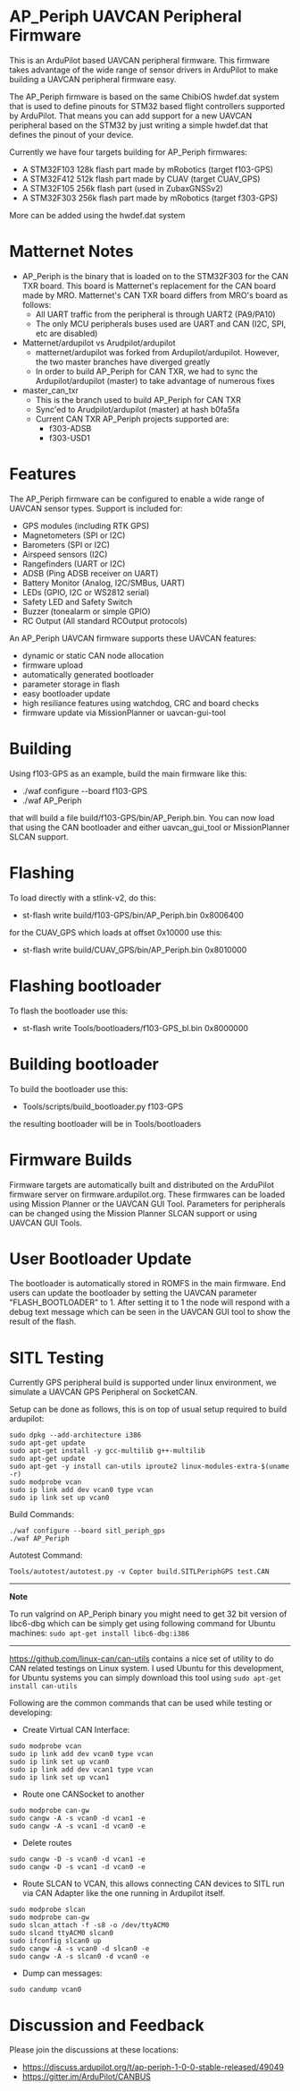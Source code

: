 # AP_Periph UAVCAN Peripheral Firmware

This is an ArduPilot based UAVCAN peripheral firmware. This firmware
takes advantage of the wide range of sensor drivers in ArduPilot to
make building a UAVCAN peripheral firmware easy.

The AP_Periph firmware is based on the same ChibiOS hwdef.dat system
that is used to define pinouts for STM32 based flight controllers
supported by ArduPilot. That means you can add support for a new
UAVCAN peripheral based on the STM32 by just writing a simple
hwdef.dat that defines the pinout of your device.

Currently we have four targets building for AP_Periph firmwares:

 - A STM32F103 128k flash part made by mRobotics (target f103-GPS)
 - A STM32F412 512k flash part made by CUAV (target CUAV_GPS)
 - A STM32F105 256k flash part (used in ZubaxGNSSv2)
 - A STM32F303 256k flash part made by mRobotics (target f303-GPS)

More can be added using the hwdef.dat system

# Matternet Notes
- AP_Periph is the binary that is loaded on to the STM32F303 for the CAN TXR board.  This board is Matternet's replacement for the CAN board made by MRO.  Matternet's CAN TXR board differs from MRO's board as follows:
  - All UART traffic from the peripheral is through UART2 (PA9/PA10)
  - The only MCU peripherals buses used are UART and CAN (I2C, SPI, etc are disabled)
-  Matternet/ardupilot vs Arudpilot/ardupilot
   - matternet/ardupilot was forked from Ardupilot/ardupilot.  However, the two master branches have diverged greatly
   - In order to build AP_Periph for CAN TXR, we had to sync the Ardupilot/ardupilot (master) to take advantage of numerous fixes
- master_can_txr
   - This is the branch used to build AP_Periph for CAN TXR
   - Sync'ed to Arudpilot/ardupilot (master) at hash b0fa5fa
   - Current CAN TXR AP_Periph projects supported are:
     - f303-ADSB
     - f303-USD1  

# Features

The AP_Periph firmware can be configured to enable a wide range of
UAVCAN sensor types. Support is included for:

 - GPS modules (including RTK GPS)
 - Magnetometers (SPI or I2C)
 - Barometers (SPI or I2C)
 - Airspeed sensors (I2C)
 - Rangefinders (UART or I2C)
 - ADSB (Ping ADSB receiver on UART)
 - Battery Monitor (Analog, I2C/SMBus, UART)
 - LEDs (GPIO, I2C or WS2812 serial)
 - Safety LED and Safety Switch
 - Buzzer (tonealarm or simple GPIO)
 - RC Output (All standard RCOutput protocols)

An AP_Periph UAVCAN firmware supports these UAVCAN features:

 - dynamic or static CAN node allocation
 - firmware upload
 - automatically generated bootloader
 - parameter storage in flash
 - easy bootloader update
 - high resiliance features using watchdog, CRC and board checks
 - firmware update via MissionPlanner or uavcan-gui-tool

# Building

Using f103-GPS as an example, build the main firmware like this:

 - ./waf configure --board f103-GPS
 - ./waf AP_Periph

that will build a file build/f103-GPS/bin/AP_Periph.bin. You can
now load that using the CAN bootloader and either uavcan_gui_tool or
MissionPlanner SLCAN support.

# Flashing

To load directly with a stlink-v2, do this:

 - st-flash write build/f103-GPS/bin/AP_Periph.bin 0x8006400

for the CUAV_GPS which loads at offset 0x10000 use this:

 - st-flash write build/CUAV_GPS/bin/AP_Periph.bin 0x8010000

# Flashing bootloader

To flash the bootloader use this:

 - st-flash write Tools/bootloaders/f103-GPS_bl.bin 0x8000000

# Building bootloader

To build the bootloader use this:

 - Tools/scripts/build_bootloader.py f103-GPS

the resulting bootloader will be in Tools/bootloaders

# Firmware Builds

Firmware targets are automatically built and distributed on the
ArduPilot firmware server on firmware.ardupilot.org. These firmwares
can be loaded using Mission Planner or the UAVCAN GUI Tool. Parameters
for peripherals can be changed using the Mission Planner SLCAN support
or using UAVCAN GUI Tools.

# User Bootloader Update

The bootloader is automatically stored in ROMFS in the main
firmware. End users can update the bootloader by setting the UAVCAN
parameter "FLASH_BOOTLOADER" to 1. After setting it to 1 the node will
respond with a debug text message which can be seen in the UAVCAN GUI
tool to show the result of the flash.

# SITL Testing

Currently GPS peripheral build is supported under linux environment,
we simulate a UAVCAN GPS Peripheral on SocketCAN.

Setup can be done as follows, this is on top of usual setup required 
to build ardupilot:

```
sudo dpkg --add-architecture i386
sudo apt-get update
sudo apt-get install -y gcc-multilib g++-multilib
sudo apt-get update
sudo apt-get -y install can-utils iproute2 linux-modules-extra-$(uname -r)
sudo modprobe vcan
sudo ip link add dev vcan0 type vcan
sudo ip link set up vcan0
```
Build Commands:
```
./waf configure --board sitl_periph_gps
./waf AP_Periph
```
Autotest Command:
```
Tools/autotest/autotest.py -v Copter build.SITLPeriphGPS test.CAN
```


---
**Note**

To run valgrind on AP_Periph binary you might need to get 32 bit version of libc6-dbg which can be simply get using following command for Ubuntu machines: `sudo apt-get install libc6-dbg:i386`

---


https://github.com/linux-can/can-utils contains a nice set of utility to do CAN related testings on Linux system. I used Ubuntu for this development, for Ubuntu systems you can simply download this tool using `sudo apt-get install can-utils`

Following are the common commands that can be used while testing or developing:
* Create Virtual CAN Interface:
```
sudo modprobe vcan
sudo ip link add dev vcan0 type vcan
sudo ip link set up vcan0
sudo ip link add dev vcan1 type vcan
sudo ip link set up vcan1
```
* Route one CANSocket to another
```
sudo modprobe can-gw
sudo cangw -A -s vcan0 -d vcan1 -e
sudo cangw -A -s vcan1 -d vcan0 -e
```
* Delete routes
```
sudo cangw -D -s vcan0 -d vcan1 -e
sudo cangw -D -s vcan1 -d vcan0 -e
```
* Route SLCAN to VCAN, this allows connecting CAN devices to SITL run via CAN Adapter like the one running in Ardupilot itself.
```
sudo modprobe slcan
sudo modprobe can-gw
sudo slcan_attach -f -s8 -o /dev/ttyACM0
sudo slcand ttyACM0 slcan0
sudo ifconfig slcan0 up
sudo cangw -A -s vcan0 -d slcan0 -e
sudo cangw -A -s slcan0 -d vcan0 -e
```
* Dump can messages:
```
sudo candump vcan0
```

# Discussion and Feedback

Please join the discussions at these locations:

 - https://discuss.ardupilot.org/t/ap-periph-1-0-0-stable-released/49049
 - https://gitter.im/ArduPilot/CANBUS
